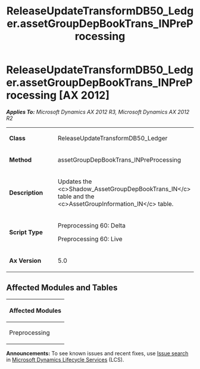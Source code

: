﻿---
title: ReleaseUpdateTransformDB50_Ledger.assetGroupDepBookTrans_INPreProcessing
TOCTitle: ReleaseUpdateTransformDB50_Ledger.assetGroupDepBookTrans_INPreProcessing
ms:assetid: 64f7d4f0-95ad-644c-211e-4b1f6dfeeaf1
ms:mtpsurl: https://msdn.microsoft.com/en-us/library/JJ719182(v=AX.60)
ms:contentKeyID: 49708721
ms.date: 05/18/2015
mtps_version: v=AX.60
---

# ReleaseUpdateTransformDB50\_Ledger.assetGroupDepBookTrans\_INPreProcessing [AX 2012]


_**Applies To:** Microsoft Dynamics AX 2012 R3, Microsoft Dynamics AX 2012 R2_

<table>
<colgroup>
<col style="width: 50%" />
<col style="width: 50%" />
</colgroup>
<tbody>
<tr class="odd">
<td><p><strong>Class</strong></p></td>
<td><p>ReleaseUpdateTransformDB50_Ledger</p></td>
</tr>
<tr class="even">
<td><p><strong>Method</strong></p></td>
<td><p>assetGroupDepBookTrans_INPreProcessing</p></td>
</tr>
<tr class="odd">
<td><p><strong>Description</strong></p></td>
<td><p>Updates the &lt;c&gt;Shadow_AssetGroupDepBookTrans_IN&lt;/c&gt; table and the &lt;c&gt;AssetGroupInformation_IN&lt;/c&gt; table.</p></td>
</tr>
<tr class="even">
<td><p><strong>Script Type</strong></p></td>
<td><p>Preprocessing 60: Delta</p>
<p>Preprocessing 60: Live</p></td>
</tr>
<tr class="odd">
<td><p><strong>Ax Version</strong></p></td>
<td><p>5.0</p></td>
</tr>
</tbody>
</table>


## Affected Modules and Tables

<table>
<colgroup>
<col style="width: 100%" />
</colgroup>
<thead>
<tr class="header">
<th><p>Affected Modules</p></th>
</tr>
</thead>
<tbody>
<tr class="odd">
<td><p>Preprocessing</p></td>
</tr>
</tbody>
</table>

  
**Announcements:** To see known issues and recent fixes, use [Issue search](http://go.microsoft.com/fwlink/?linkid=389258) in [Microsoft Dynamics Lifecycle Services](http://go.microsoft.com/fwlink/?linkid=306505) (LCS).

